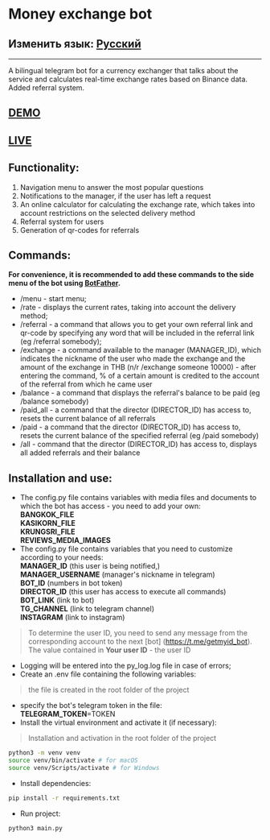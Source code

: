 # Money exchange bot
## Изменить язык: [Русский](README.md)
***
A bilingual telegram bot for a currency exchanger that talks about the service and calculates real-time exchange rates based on Binance data. Added referral system.
## [DEMO](README.demo.md)
## [LIVE](https://t.me/@Change_money_bot)
## Functionality:
1. Navigation menu to answer the most popular questions
2. Notifications to the manager, if the user has left a request
3. An online calculator for calculating the exchange rate, which takes into account restrictions on the selected delivery method
4. Referral system for users
5. Generation of qr-codes for referrals
## Commands:
**For convenience, it is recommended to add these commands to the side menu of the bot using [BotFather](https://t.me/BotFather).**
- /menu - start menu;
- /rate - displays the current rates, taking into account the delivery method;
- /referral - a command that allows you to get your own referral link and qr-code by specifying any word that will be included in the referral link (eg /referral somebody);
- /exchange - a command available to the manager (MANAGER_ID), which indicates the nickname of the user who made the exchange and the amount of the exchange in THB (n/r /exchange someone 10000) - after entering the command, % of a certain amount is credited to the account of the referral from which he came user
- /balance - a command that displays the referral's balance to be paid (eg /balance somebody)
- /paid_all - a command that the director (DIRECTOR_ID) has access to, resets the current balance of all referrals
- /paid - a command that the director (DIRECTOR_ID) has access to, resets the current balance of the specified referral (eg /paid somebody)
- /all - command that the director (DIRECTOR_ID) has access to, displays all added referrals and their balance
## Installation and use:
- The config.py file contains variables with media files and documents to which the bot has access - you need to add your own:\
**BANGKOK_FILE**\
**KASIKORN_FILE**\
**KRUNGSRI_FILE**\
**REVIEWS_MEDIA_IMAGES**
- The config.py file contains variables that you need to customize according to your needs:\
**MANAGER_ID** (this user is being notified,)\
**MANAGER_USERNAME** (manager's nickname in telegram)\
**BOT_ID** (numbers in bot token)\
**DIRECTOR_ID** (this user has access to execute all commands)\
**BOT_LINK** (link to bot)\
**TG_CHANNEL** (link to telegram channel)\
**INSTAGRAM** (link to instagram)
> To determine the user ID, you need to send any message from the corresponding account to the next [bot] (https://t.me/getmyid_bot). The value contained in **Your user ID** - the user ID
- Logging will be entered into the py_log.log file in case of errors;
- Create an .env file containing the following variables:
> the file is created in the root folder of the project
   - specify the bot's telegram token in the file:\
   **TELEGRAM_TOKEN**=TOKEN
- Install the virtual environment and activate it (if necessary):
> Installation and activation in the root folder of the project
```sh
python3 -m venv venv
source venv/bin/activate # for macOS
source venv/Scripts/activate # for Windows
```
- Install dependencies:
```sh
pip install -r requirements.txt
```
- Run project:
```sh
python3 main.py
```